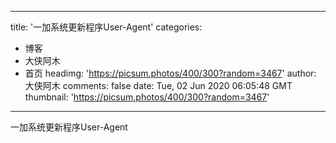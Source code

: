 
---
title: '一加系统更新程序User-Agent'
categories: 
 - 博客
 - 大侠阿木
 - 首页
headimg: 'https://picsum.photos/400/300?random=3467'
author: 大侠阿木
comments: false
date: Tue, 02 Jun 2020 06:05:48 GMT
thumbnail: 'https://picsum.photos/400/300?random=3467'
---

<div>   
一加系统更新程序User-Agent  
</div>
            